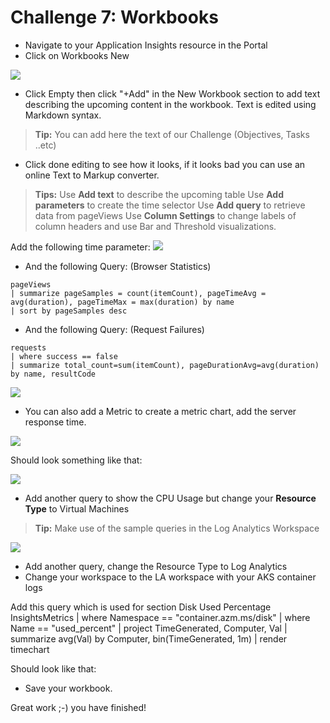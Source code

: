 
# Challenge 7: Workbooks

- Navigate to your Application Insights resource in the Portal
- Click on Workbooks New

![](https://github.com/msghaleb/AzureMonitorHackathon/raw/master/images/image145.png)

- Click Empty then click "+Add" in the New Workbook section to add text describing the upcoming content in the workbook. Text is edited using Markdown syntax.

>**Tip:** You can add here the text of our Challenge (Objectives, Tasks ..etc)
  
- Click done editing to see how it looks, if it looks bad you can use an online Text to Markup converter.
  
>**Tips:**
Use **Add text** to describe the upcoming table
Use **Add parameters** to create the time selector
Use **Add query** to retrieve data from pageViews
Use **Column Settings** to change labels of column headers and use Bar and Threshold visualizations.

Add the following time parameter:
![](https://github.com/msghaleb/AzureMonitorHackathon/raw/master/images/image146.png)  
- And the following Query: (Browser Statistics)  
```
pageViews
| summarize pageSamples = count(itemCount), pageTimeAvg = avg(duration), pageTimeMax = max(duration) by name
| sort by pageSamples desc
```    
- And the following Query: (Request Failures)  
```
requests
| where success == false
| summarize total_count=sum(itemCount), pageDurationAvg=avg(duration) by name, resultCode
```

![](https://github.com/msghaleb/AzureMonitorHackathon/raw/master/images/image148.png)
- You can also add a Metric to create a metric chart, add the server response time.

![](https://github.com/msghaleb/AzureMonitorHackathon/raw/master/images/image148_2.png)
  
Should look something like that:
  
![](https://github.com/msghaleb/AzureMonitorHackathon/raw/master/images/image148_3.png)

- Add another query to show the CPU Usage but change your **Resource Type** to Virtual Machines  

>**Tip:** Make use of the sample queries in the Log Analytics Workspace

![](https://github.com/msghaleb/AzureMonitorHackathon/raw/master/images/image149.png)  
- Add another query, change the Resource Type to Log Analytics
- Change your workspace to the LA workspace with your AKS container logs
 
Add this query which is used for section Disk Used Percentage
InsightsMetrics
| where Namespace == "container.azm.ms/disk" 
| where Name == "used_percent"
| project TimeGenerated, Computer, Val 
| summarize avg(Val) by Computer, bin(TimeGenerated, 1m)
| render timechart
  

Should look like that:



  

- Save your workbook.

Great work ;-) you have finished!
